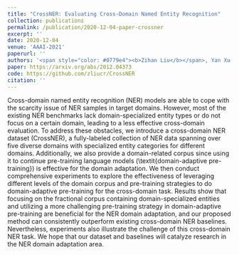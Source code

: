 ```yaml
---
title: "CrossNER: Evaluating Cross-Domain Named Entity Recognition"
collection: publications
permalink: /publication/2020-12-04-paper-crossner
excerpt: ''
date: 2020-12-04
venue: 'AAAI-2021'
paperurl: ''
authors: '<span style="color: #0779e4"><b>Zihan Liu</b></span>, Yan Xu, Tiezheng Yu, Wenliang Dai, Ziwei Ji, Samuel Cahyawijaya, Andrea Madotto, Pascale Fung'
paper: https://arxiv.org/abs/2012.04373
code: https://github.com/zliucr/CrossNER
citation: ''
---
```

Cross-domain named entity recognition (NER) models are able to cope with the scarcity issue of NER samples in target domains. However, most of the existing NER benchmarks lack domain-specialized entity types or do not focus on a certain domain, leading to a less effective cross-domain evaluation. To address these obstacles, we introduce a cross-domain NER dataset (CrossNER), a fully-labeled collection of NER data spanning over five diverse domains with specialized entity categories for different domains. Additionally, we also provide a domain-related corpus since using it to continue pre-training language models (\textit{domain-adaptive pre-training}) is effective for the domain adaptation. We then conduct comprehensive experiments to explore the effectiveness of leveraging different levels of the domain corpus and pre-training strategies to do domain-adaptive pre-training for the cross-domain task. Results show that focusing on the fractional corpus containing domain-specialized entities and utilizing a more challenging pre-training strategy in domain-adaptive pre-training are beneficial for the NER domain adaptation, and our proposed method can consistently outperform existing cross-domain NER baselines. Nevertheless, experiments also illustrate the challenge of this cross-domain NER task. We hope that our dataset and baselines will catalyze research in the NER domain adaptation area.


